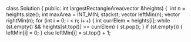 class Solution
{
public:
int largestRectangleArea(vector<int> &heights)
{
​
int n = heights.size();
int maxArea = INT_MIN;
​
stack<int>st;
vector<int> leftMin(n);
vector<int> rightMin(n);
for (int i = 0; i < n; i++)
{
int currElem = heights[i];
while (st.empty() && heights[st.top()] >= currElem)
{
st.pop();
}
if (st.empty())
{
leftMin[i] = 0;
}
else
leftMin[i] = st.top() + 1;
​